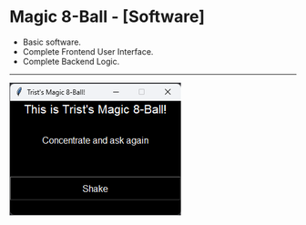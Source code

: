 # Magic 8-Ball - [Software]
- Basic software.
- Complete Frontend User Interface.
- Complete Backend Logic.
---
![Screenshot](https://github.com/twolenski/magic-8ball/blob/main/8ball.png?raw=true)
